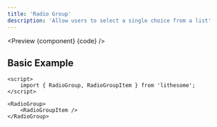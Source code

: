 ```yaml
---
title: 'Radio Group'
description: 'Allow users to select a single choice from a list'
---
```


<script>
	import {ComponentAPI, Preview} from '$site/index.ts';
	import {api, component, code} from '$ref/radiogroup';
</script>

<Preview {component} {code} />

## Basic Example

```svelte
<script>
	import { RadioGroup, RadioGroupItem } from 'lithesome';
</script>

<RadioGroup>
	<RadioGroupItem />
</RadioGroup>
```

<ComponentAPI data={api} />
